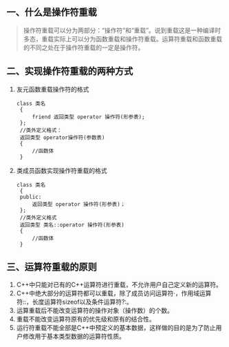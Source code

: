 ##  一、什么是操作符重载
>操作符重载可以分为两部分：“操作符”和“重载”。说到重载这是一种编译时多态，重载实际上可以分为函数重载和操作符重载。运算符重载和函数重载的不同之处在于操作符重载的一定是操作符。

## 二、实现操作符重载的两种方式
1. 友元函数重载操作符的格式
   ```
   class 类名
    {
        friend 返回类型 operator 操作符(形参表);
    };
    //类外定义格式：
    返回类型 operator操作符(参数表)
    {
        //函数体
    }
   ```
1. 类成员函数实现操作符重载的格式
   ```
   class 类名
    {
    public:
        返回类型 operator 操作符(形参表)；
    };
    //类外定义格式
    返回类型 类名::operator 操作符(形参表)
    {
        //函数体
    }
   ```
## 三、运算符重载的原则
1. C++中只能对已有的C++运算符进行重载，不允许用户自己定义新的运算符。
2. C++中绝大部分的运算符都可以重载，除了成员访问运算符·，作用域运算符::，长度运算符sizeof以及条件运算符?:。
3. 运算重载后不能改变运算符的操作对象（操作数）的个数。
4. 重载不能改变运算符原有的优先级和原有的结合性。
5. 运行符重载不能全部是C++中预定义的基本数据，这样做的目的是为了防止用户修改用于基本类型数据的运算符性质。